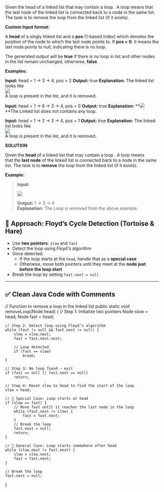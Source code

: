 

Given the head of a linked list that may contain a loop.  A loop means that the last node of the linked list is connected back to a node in the same list. The task is to remove the loop from the linked list (if it exists).

**Custom Input format:**

A **head** of a singly linked list and a **pos** (1-based index) which denotes the position of the node to which the last node points to. If **pos = 0**, it means the last node points to null, indicating there is no loop.

The generated output will be **true** if there is no loop in list and other nodes in the list remain unchanged, otherwise, **false**.

**Examples:**

**Input:** head = 1 -> 3 -> 4, pos = 2
**Output:** true
**Explanation:** The linked list looks like  
![](https://media.geeksforgeeks.org/img-practice/prod/addEditProblem/700332/Web/Other/blobid0_1718609709.png)  
A loop is present in the list, and it is removed.

**Input:** head = 1 -> 8 -> 3 -> 4, pos = 0
**Output:** true
**Explanation:** **![](https://media.geeksforgeeks.org/img-practice/prod/addEditProblem/700332/Web/Other/blobid0_1718609876.png)  
**The Linked list does not contains any loop. 

**Input:** head = 1 -> 2 -> 3 -> 4, pos = 1
**Output:** true
**Explanation:** The linked list looks like   
![](https://media.geeksforgeeks.org/img-practice/prod/addEditProblem/700332/Web/Other/blobid2_1718609744.png)  
A loop is present in the list, and it is removed.

**SOLUTION**

Given the ****head**** of a linked list that may contain a loop.  A loop means that the ****last node**** of the linked list is connected back to a node in the same list. The task is to ****remove**** the loop from the linked list (if it exists).

****Example:****

> ****Input:**** 
> 
> ![](https://media.geeksforgeeks.org/img-practice/prod/addEditProblem/700332/Web/Other/blobid0_1718609709.png)
> 
> ****Output:**** 1 -> 3 -> 4  
> ****Explanation:**** The Loop is removed from the above example.

## 🚀 Approach: Floyd’s Cycle Detection (Tortoise & Hare)

- Use **two pointers**: `slow` and `fast`
- Detect the loop using Floyd's algorithm
- Once detected:
  - If the loop starts at the `head`, handle that as a **special case**
  - Otherwise, move both pointers until they meet at the **node just before the loop start**
- Break the loop by setting `fast.next = null`

---

## ✅ Clean Java Code with Comments


// Function to remove a loop in the linked list
public static void removeLoop(Node head) {
    // Step 1: Initialize two pointers
    Node slow = head;
    Node fast = head;

    // Step 2: Detect loop using Floyd’s algorithm
    while (fast != null && fast.next != null) {
        slow = slow.next;
        fast = fast.next.next;

        // Loop detected
        if (fast == slow)
            break;
    }

    // Step 3: No loop found — exit
    if (fast == null || fast.next == null)
        return;

    // Step 4: Reset slow to head to find the start of the loop
    slow = head;

    // 🔄 Special Case: Loop starts at head
    if (slow == fast) {
        // Move fast until it reaches the last node in the loop
        while (fast.next != slow) {
            fast = fast.next;
        }
        // Break the loop
        fast.next = null;
        return;
    }

    // 🔁 General Case: Loop starts somewhere after head
    while (slow.next != fast.next) {
        slow = slow.next;
        fast = fast.next;
    }

    // Break the loop
    fast.next = null;
}

